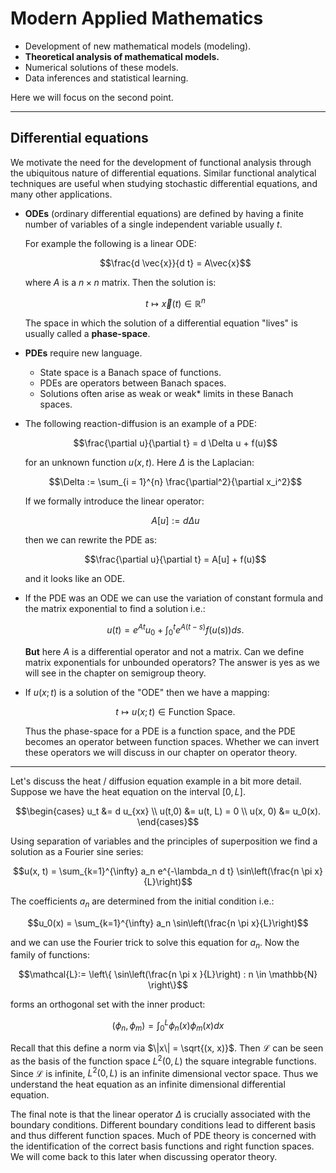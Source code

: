 # Modern Applied Mathematics

- Development of new mathematical models (modeling).
- **Theoretical analysis of mathematical models.**
- Numerical solutions of these models.
- Data inferences and statistical learning.

Here we will focus on the second point.

---

## Differential equations

We motivate the need for the development of functional analysis through the ubiquitous nature of differential equations. Similar functional analytical techniques are useful when studying stochastic differential equations, and many other applications.

- **ODEs** (ordinary differential equations) are defined by having a finite number of variables of a single independent variable usually $t$.

  For example the following is a linear ODE:

  $$\frac{d \vec{x}}{d t} = A\vec{x}$$

  where $A$ is a $n \times n$ matrix. Then the solution is:

  $$t \mapsto \vec{x}(t) \in \mathbb{R}^n$$

  The space in which the solution of a differential equation "lives" is usually called a **phase-space**.

- **PDEs** require new language.

  - State space is a Banach space of functions.
  - PDEs are operators between Banach spaces.
  - Solutions often arise as weak or weak* limits in these Banach spaces.

- The following reaction-diffusion is an example of a PDE:

  $$\frac{\partial u}{\partial t} = d \Delta u + f(u)$$

  for an unknown function $u(x, t)$. Here $\Delta$ is the Laplacian:

  $$\Delta := \sum_{i = 1}^{n} \frac{\partial^2}{\partial x_i^2}$$

  If we formally introduce the linear operator:

  $$A[u] := d \Delta u$$

  then we can rewrite the PDE as:

  $$\frac{\partial u}{\partial t} = A[u] + f(u)$$

  and it looks like an ODE.

- If the PDE was an ODE we can use the variation of constant formula and the matrix exponential to find a solution i.e.:

  $$u(t) = e^{At} u_0 + \int_0^t e^{A(t-s)} f(u(s)) ds.$$

  **But** here $A$ is a differential operator and not a matrix. Can we define matrix exponentials for unbounded operators? The answer is yes as we will see in the chapter on semigroup theory.

- If $u(x; t)$ is a solution of the "ODE" then we have a mapping:

  $$t \mapsto u(x; t) \in \text{Function Space}.$$

  Thus the phase-space for a PDE is a function space, and the PDE becomes an operator between function spaces. Whether we can invert these operators we will discuss in our chapter on operator theory.

---

Let's discuss the heat / diffusion equation example in a bit more detail. Suppose we have the heat equation on the interval $[0, L]$.

$$\begin{cases}
    u_t &= d u_{xx} \\
    u(t,0) &= u(t, L) = 0 \\
    u(x, 0) &= u_0(x).
\end{cases}$$

Using separation of variables and the principles of superposition we find a solution as a Fourier sine series:

$$u(x, t) = \sum_{k=1}^{\infty} a_n e^{-\lambda_n d t} \sin\left(\frac{n \pi x}{L}\right)$$

The coefficients $a_n$ are determined from the initial condition i.e.:

$$u_0(x) = \sum_{k=1}^{\infty} a_n \sin\left(\frac{n \pi x}{L}\right)$$

and we can use the Fourier trick to solve this equation for $a_n$. Now the family of functions:

$$\mathcal{L}:= \left\{ \sin\left(\frac{n \pi x }{L}\right) : n \in \mathbb{N} \right\}$$

forms an orthogonal set with the inner product:

$$(\phi_n, \phi_m) = \int_0^L \phi_n(x) \phi_m(x) dx$$

Recall that this define a norm via $\|x\| = \sqrt{(x, x)}$. Then $\mathcal{L}$ can be seen as the basis of the function space $L^2(0, L)$ the square integrable functions. Since $\mathcal{L}$ is infinite, $L^2(0, L)$ is an infinite dimensional vector space. Thus we understand the heat equation as an infinite dimensional differential equation.

The final note is that the linear operator $\Delta$ is crucially associated with the boundary conditions. Different boundary conditions lead to different basis and thus different function spaces. Much of PDE theory is concerned with the identification of the correct basis functions and right function spaces. We will come back to this later when discussing operator theory.


